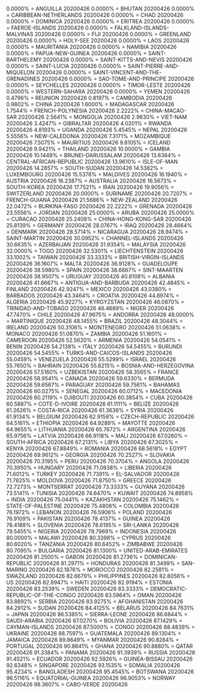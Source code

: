 0.0000% = ANGUILLA 20200426 
0.0000% = BHUTAN 20200426 
0.0000% = CARIBBEAN-NETHERLANDS 20200426 
0.0000% = CHAD 20200426 
0.0000% = DOMINICA 20200426 
0.0000% = ERITREA 20200426 
0.0000% = FAEROE-ISLANDS 20200426 
0.0000% = FALKLAND-ISLANDS-MALVINAS 20200426 
0.0000% = FIJI 20200426 
0.0000% = GREENLAND 20200426 
0.0000% = HOLY-SEE 20200426 
0.0000% = LAOS 20200426 
0.0000% = MAURITANIA 20200426 
0.0000% = NAMIBIA 20200426 
0.0000% = PAPUA-NEW-GUINEA 20200426 
0.0000% = SAINT-BARTHELEMY 20200426 
0.0000% = SAINT-KITTS-AND-NEVIS 20200426 
0.0000% = SAINT-LUCIA 20200426 
0.0000% = SAINT-PIERRE-AND-MIQUELON 20200426 
0.0000% = SAINT-VINCENT-AND-THE-GRENADINES 20200426 
0.0000% = SAO-TOME-AND-PRINCIPE 20200426 
0.0000% = SEYCHELLES 20200426 
0.0000% = TIMOR-LESTE 20200426 
0.0000% = WESTERN-SAHARA 20200426 
0.0000% = YEMEN 20200426 
0.4796% = REUNION 20200426 
0.8197% = CAMBODIA 20200426 
0.9802% = CHINA 20200426 
1.6000% = MADAGASCAR 20200426 
1.7544% = FRENCH-POLYNESIA 20200426 
2.2222% = CHINA-MACAO-SAR 20200426 
2.5641% = MONGOLIA 20200426 
2.9630% = VIET-NAM 20200426 
3.4247% = GIBRALTAR 20200426 
4.0201% = RWANDA 20200426 
4.8193% = UGANDA 20200426 
5.4545% = NEPAL 20200426 
5.5556% = NEW-CALEDONIA 20200426 
7.3171% = MOZAMBIQUE 20200426 
7.5075% = MAURITIUS 20200426 
9.8105% = ICELAND 20200426 
9.9421% = THAILAND 20200426 
10.0000% = GAMBIA 20200426 
10.1449% = BRUNEI-DARUSSALAM 20200426 
13.6364% = CENTRAL-AFRICAN-REPUBLIC 20200426 
13.9610% = ISLE-OF-MAN 20200426 
14.2857% = SOUTH-SUDAN 20200426 
14.5382% = LUXEMBOURG 20200426 
15.5378% = MALDIVES 20200426 
16.1940% = AUSTRIA 20200426 
16.2387% = AUSTRALIA 20200426 
16.5673% = SOUTH-KOREA 20200426 
17.7521% = IRAN 20200426 
19.9056% = SWITZERLAND 20200426 
20.0000% = SURINAME 20200426 
20.7207% = FRENCH-GUIANA 20200426 
21.5686% = NEW-ZEALAND 20200426 
22.0472% = BURKINA-FASO 20200426 
22.2222% = GRENADA 20200426 
23.5556% = JORDAN 20200426 
25.0000% = ARUBA 20200426 
25.0000% = CURACAO 20200426 
25.2408% = CHINA-HONG-KONG-SAR 20200426 
25.8139% = GERMANY 20200426 
28.0767% = IRAQ 20200426 
28.4664% = DENMARK 20200426 
28.5714% = NICARAGUA 20200426 
28.9474% = SAINT-MARTIN 20200426 
30.0952% = CHANNEL-ISLANDS 20200426 
30.6635% = AZERBAIJAN 20200426 
31.9354% = MALAYSIA 20200426 
32.0000% = TOGO 20200426 
32.5301% = LIECHTENSTEIN 20200426 
33.1002% = TAIWAN 20200426 
33.3333% = BRITISH-VIRGIN-ISLANDS 20200426 
36.1607% = MALTA 20200426 
36.9128% = GUADELOUPE 20200426 
38.5980% = SPAIN 20200426 
38.6667% = SINT-MAARTEN 20200426 
38.9507% = URUGUAY 20200426 
40.8108% = ALBANIA 20200426 
41.6667% = ANTIGUA-AND-BARBUDA 20200426 
42.4845% = FINLAND 20200426 
42.9247% = MEXICO 20200426 
43.0380% = BARBADOS 20200426 
43.3464% = CROATIA 20200426 
44.8974% = ALGERIA 20200426 
45.9227% = KYRGYZSTAN 20200426 
46.0870% = TRINIDAD-AND-TOBAGO 20200426 
46.4689% = NIGER 20200426 
47.7470% = CHILE 20200426 
47.9675% = ANDORRA 20200426 
48.0000% = MARTINIQUE 20200426 
48.1455% = BRAZIL 20200426 
48.3044% = IRELAND 20200426 
50.3106% = MONTENEGRO 20200426 
51.0638% = MONACO 20200426 
51.0870% = ZAMBIA 20200426 
51.1601% = CAMEROON 20200426 
52.5620% = ARMENIA 20200426 
54.0541% = BENIN 20200426 
54.2138% = ITALY 20200426 
54.5455% = BURUNDI 20200426 
54.5455% = TURKS-AND-CAICOS-ISLANDS 20200426 
55.0459% = VENEZUELA 20200426 
55.5299% = ISRAEL 20200426 
55.7650% = BAHRAIN 20200426 
55.8215% = BOSNIA-AND-HERZEGOVINA 20200426 
57.5160% = UZBEKISTAN 20200426 
58.3565% = FRANCE 20200426 
58.9541% = CANADA 20200426 
59.6330% = BERMUDA 20200426 
59.6567% = PARAGUAY 20200426 
59.7561% = BAHAMAS 20200426 
60.0275% = SENEGAL 20200426 
60.0712% = MACEDONIA 20200426 
60.2119% = DJIBOUTI 20200426 
60.3854% = CUBA 20200426 
60.5887% = COTE-D-IVOIRE 20200426 
61.1111% = BELIZE 20200426 
61.2626% = COSTA-RICA 20200426 
61.3636% = SYRIA 20200426 
61.9134% = BELGIUM 20200426 
62.9158% = CZECH-REPUBLIC 20200426 
64.5161% = ETHIOPIA 20200426 
64.9289% = MAYOTTE 20200426 
64.9655% = LITHUANIA 20200426 
65.7672% = ARGENTINA 20200426 
65.9756% = LATVIA 20200426 
66.9118% = MALI 20200426 
67.0260% = SOUTH-AFRICA 20200426 
67.2131% = LIBYA 20200426 
67.3025% = KENYA 20200426 
67.8849% = ROMANIA 20200426 
68.5618% = EGYPT 20200426 
69.9612% = GEORGIA 20200426 
70.2527% = SLOVAKIA 20200426 
70.3195% = PERU 20200426 
70.3704% = ANGOLA 20200426 
70.3950% = HUNGARY 20200426 
71.0938% = LIBERIA 20200426 
71.6012% = TURKEY 20200426 
71.7391% = EL-SALVADOR 20200426 
71.7825% = MOLDOVA 20200426 
71.8750% = GREECE 20200426 
72.7273% = MONTSERRAT 20200426 
73.3333% = GUYANA 20200426 
73.5141% = TUNISIA 20200426 
74.6470% = KUWAIT 20200426 
74.8958% = INDIA 20200426 
75.0441% = KAZAKHSTAN 20200426 
75.1462% = STATE-OF-PALESTINE 20200426 
75.4808% = COLOMBIA 20200426 
76.1972% = LEBANON 20200426 
76.5906% = POLAND 20200426 
76.9109% = PAKISTAN 20200426 
78.4137% = GUINEA 20200426 
78.4188% = SLOVENIA 20200426 
78.6195% = SRI-LANKA 20200426 
79.5455% = NIGERIA 20200426 
79.7969% = INDONESIA 20200426 
80.0000% = MALAWI 20200426 
80.3398% = CYPRUS 20200426 
80.6020% = TANZANIA 20200426 
80.6452% = ZIMBABWE 20200426 
80.7095% = BULGARIA 20200426 
81.1300% = UNITED-ARAB-EMIRATES 20200426 
81.2500% = GABON 20200426 
81.2736% = DOMINICAN-REPUBLIC 20200426 
81.2971% = HONDURAS 20200426 
81.3499% = SAN-MARINO 20200426 
82.1876% = MOROCCO 20200426 
82.2581% = SWAZILAND 20200426 
82.6679% = PHILIPPINES 20200426 
82.8056% = US 20200426 
82.8947% = HAITI 20200426 
82.9194% = ESTONIA 20200426 
83.2539% = SWEDEN 20200426 
83.3333% = DEMOCRATIC-REPUBLIC-OF-THE-CONGO 20200426 
83.5964% = OMAN 20200426 
83.8892% = SERBIA 20200426 
83.9275% = AFGHANISTAN 20200426 
84.2912% = SUDAN 20200426 
84.4125% = BELARUS 20200426 
84.7631% = JAPAN 20200426 
86.5385% = SIERRA-LEONE 20200426 
86.6844% = SAUDI-ARABIA 20200426 
87.0270% = BOLIVIA 20200426 
87.1429% = CAYMAN-ISLANDS 20200426 
87.5000% = CONGO 20200426 
88.4839% = UKRAINE 20200426 
88.7597% = GUATEMALA 20200426 
89.1304% = JAMAICA 20200426 
89.8649% = MYANMAR 20200426 
90.8284% = PORTUGAL 20200426 
90.8841% = GHANA 20200426 
90.8880% = QATAR 20200426 
91.3384% = PANAMA 20200426 
91.3939% = RUSSIA 20200426 
91.4521% = ECUADOR 20200426 
92.5926% = GUINEA-BISSAU 20200426 
92.6348% = SINGAPORE 20200426 
93.1535% = SOMALIA 20200426 
95.4234% = BANGLADESH 20200426 
95.4545% = BOTSWANA 20200426 
96.5116% = EQUATORIAL-GUINEA 20200426 
96.9053% = NORWAY 20200426 
98.3607% = CABO-VERDE 20200426 
